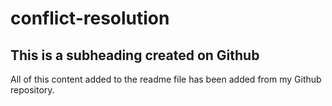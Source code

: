 # conflict-resolution

## This is a subheading created on Github

All of this content added to the readme file has been added from my Github repository.

